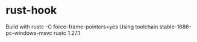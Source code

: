 # rust-hook

Build with rustc -C force-frame-pointers=yes
Using toolchain stable-1686-pc-windows-msvc
rustc 1.27.1
